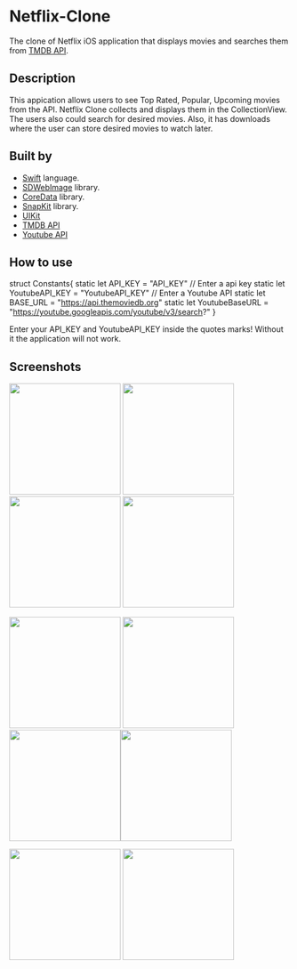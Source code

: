 # Netflix-Clone
The clone of Netflix iOS application that displays movies and searches them from [TMDB API](https://www.themoviedb.org).

## Description

This appication allows users to see Top Rated, Popular, Upcoming movies from the API. Netflix Clone collects and displays them in the CollectionView. The users also could search for desired movies. Also, it has downloads where the user can store desired movies to watch later.

## Built by
* [Swift](https://developer.apple.com/swift/) language.
* [SDWebImage](https://github.com/SDWebImage/SDWebImage) library.
* [CoreData](https://developer.apple.com/documentation/coredata) library.
* [SnapKit](https://github.com/SnapKit/SnapKit) library.
* [UIKit](https://developer.apple.com/documentation/uikit/)
* [TMDB API](https://www.themoviedb.org)
* [Youtube API](https://developers.google.com/youtube/v3)


## How to use

struct Constants{
    static let API_KEY = "API_KEY" // Enter a api key 
    static let YoutubeAPI_KEY = "YoutubeAPI_KEY" // Enter a Youtube API
    static let BASE_URL = "https://api.themoviedb.org"
    static let YoutubeBaseURL = "https://youtube.googleapis.com/youtube/v3/search?"
}

Enter your API_KEY and YoutubeAPI_KEY inside the quotes marks! Without it the application will not work.


## Screenshots
<img src="News-App/AppScreenshots/account.png" width="200"> <img src="News-App/AppScreenshots/articles.png" width="200"> <img src="News-App/AppScreenshots/bookmarks.png" width="200"> <img src="News-App/AppScreenshots/mainScreen.png" width="200">

<img src="News-App/AppScreenshots/resetPassword.png" width="200" > <img src="News-App/AppScreenshots/search.png" width="200">
<img src="News-App/AppScreenshots/signIn.png" width="200" ><img src="News-App/AppScreenshots/signUp.png" width="200">

<img src="News-App/AppScreenshots/sources.png" width="200" > <img src="News-App/AppScreenshots/webView.png" width="200">
